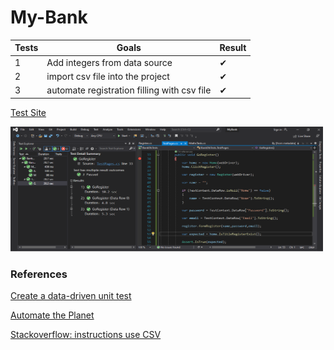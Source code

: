 # My-Bank


| Tests      |Goals                                       | Result |
|------------|--------------------------------------------|--------|
|     1      |Add integers from data source               |   ✔   |
|     2      |import csv file into the project            |   ✔   |
|     3      |automate registration filling with csv file |   ✔   |


[Test Site](http://eaapp.somee.com/)


<img src="/img/testsOk.png" width="500" height="200">




### References
[Create a data-driven unit test](https://docs.microsoft.com/en-us/visualstudio/test/how-to-create-a-data-driven-unit-test?view=vs-2019)

[Automate the Planet](https://www.automatetheplanet.com/mstest-cheat-sheet/)

[Stackoverflow: instructions use CSV](https://stackoverflow.com/questions/23469100/how-to-run-a-test-many-times-with-data-read-from-csv-file-data-driving)
